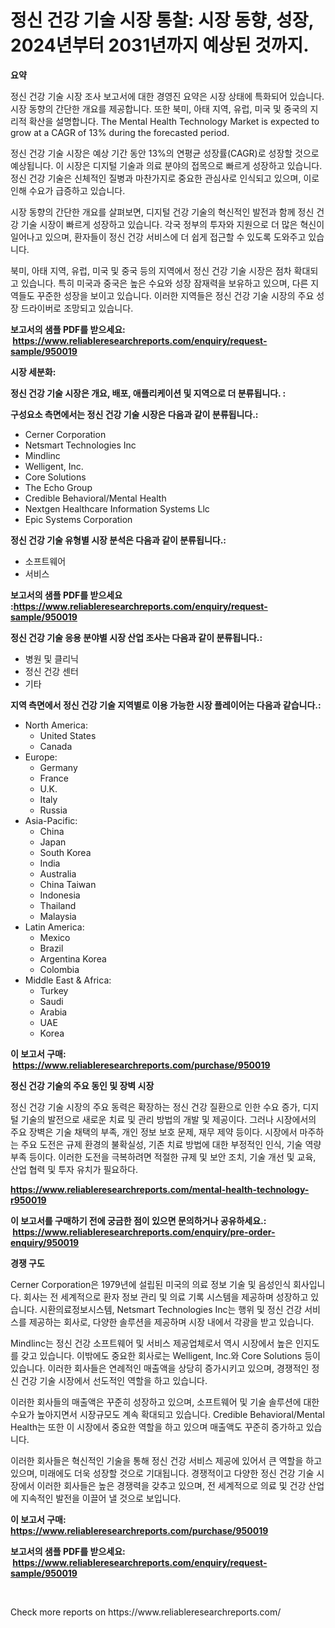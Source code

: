 <p><h1>정신 건강 기술 시장 통찰: 시장 동향, 성장, 2024년부터 2031년까지 예상된 것까지.</h1></p><p><strong>요약</strong></p>
<p><p>정신 건강 기술 시장 조사 보고서에 대한 경영진 요약은 시장 상태에 특화되어 있습니다. 시장 동향의 간단한 개요를 제공합니다. 또한 북미, 아태 지역, 유럽, 미국 및 중국의 지리적 확산을 설명합니다.  The Mental Health Technology Market is expected to grow at a CAGR of 13% during the forecasted period.</p><p>정신 건강 기술 시장은 예상 기간 동안 13%의 연평균 성장률(CAGR)로 성장할 것으로 예상됩니다. 이 시장은 디지털 기술과 의료 분야의 접목으로 빠르게 성장하고 있습니다. 정신 건강 기술은 신체적인 질병과 마찬가지로 중요한 관심사로 인식되고 있으며, 이로 인해 수요가 급증하고 있습니다.</p><p>시장 동향의 간단한 개요를 살펴보면, 디지털 건강 기술의 혁신적인 발전과 함께 정신 건강 기술 시장이 빠르게 성장하고 있습니다. 각국 정부의 투자와 지원으로 더 많은 혁신이 일어나고 있으며, 환자들이 정신 건강 서비스에 더 쉽게 접근할 수 있도록 도와주고 있습니다.</p><p>북미, 아태 지역, 유럽, 미국 및 중국 등의 지역에서 정신 건강 기술 시장은 점차 확대되고 있습니다. 특히 미국과 중국은 높은 수요와 성장 잠재력을 보유하고 있으며, 다른 지역들도 꾸준한 성장을 보이고 있습니다. 이러한 지역들은 정신 건강 기술 시장의 주요 성장 드라이버로 조망되고 있습니다.</p></p>
<p><strong>보고서의 샘플 PDF를 받으세요: &nbsp;<a href="https://www.reliableresearchreports.com/enquiry/request-sample/950019">https://www.reliableresearchreports.com/enquiry/request-sample/950019</a></strong></p>
<p><strong>시장 세분화:</strong></p>
<p><strong> 정신 건강 기술 시장은 개요, 배포, 애플리케이션 및 지역으로 더 분류됩니다. :</strong></p>
<p><strong>구성요소 측면에서는 정신 건강 기술 시장은 다음과 같이 분류됩니다.:</strong></p>
<p><ul><li>Cerner Corporation</li><li>Netsmart Technologies Inc</li><li>Mindlinc</li><li>Welligent, Inc.</li><li>Core Solutions</li><li>The Echo Group</li><li>Credible Behavioral/Mental Health</li><li>Nextgen Healthcare Information Systems Llc</li><li>Epic Systems Corporation</li></ul></p>
<p><strong> 정신 건강 기술 유형별 시장 분석은 다음과 같이 분류됩니다.:</strong></p>
<p><ul><li>소프트웨어</li><li>서비스</li></ul></p>
<p><strong>보고서의 샘플 PDF를 받으세요 :<a href="https://www.reliableresearchreports.com/enquiry/request-sample/950019">https://www.reliableresearchreports.com/enquiry/request-sample/950019</a></strong></p>
<p><strong> 정신 건강 기술 응용 분야별 시장 산업 조사는 다음과 같이 분류됩니다.:</strong></p>
<p><ul><li>병원 및 클리닉</li><li>정신 건강 센터</li><li>기타</li></ul></p>
<p><strong>지역 측면에서 정신 건강 기술 지역별로 이용 가능한 시장 플레이어는 다음과 같습니다.:</strong></p>
<p><ul>
    <li>
        North America:
        <ul>
            <li>United States</li>
            <li>Canada</li>
        </ul>
    </li>
    <li>
        Europe:
        <ul>
            <li>Germany</li>
            <li>France</li>
            <li>U.K.</li>
            <li>Italy</li>
            <li>Russia</li>
        </ul>
    </li>
    <li>
        Asia-Pacific:
        <ul>
            <li>China</li>
            <li>Japan</li>
            <li>South Korea</li>
            <li>India</li>
            <li>Australia</li>
            <li>China Taiwan</li>
            <li>Indonesia</li>
            <li>Thailand</li>
            <li>Malaysia</li>
        </ul>
    </li>
    <li>
        Latin America:
        <ul>
            <li>Mexico</li>
            <li>Brazil</li>
            <li>Argentina Korea</li>
            <li>Colombia</li>
        </ul>
    </li>
    <li>
        Middle East & Africa:
        <ul>
            <li>Turkey</li>
            <li>Saudi</li>
            <li>Arabia</li>
            <li>UAE</li>
            <li>Korea</li>
        </ul>
    </li>
    </ul></p>
<p><strong>이 보고서 구매: &nbsp;<a href="https://www.reliableresearchreports.com/purchase/950019">https://www.reliableresearchreports.com/purchase/950019</a></strong></p>
<p><strong>정신 건강 기술의 주요 동인 및 장벽 시장</strong></p>
<p><p>정신 건강 기술 시장의 주요 동력은 확장하는 정신 건강 질환으로 인한 수요 증가, 디지털 기술의 발전으로 새로운 치료 및 관리 방법의 개발 및 제공이다. 그러나 시장에서의 주요 장벽은 기술 채택의 부족, 개인 정보 보호 문제, 재무 제약 등이다. 시장에서 마주하는 주요 도전은 규제 환경의 불확실성, 기존 치료 방법에 대한 부정적인 인식, 기술 역량 부족 등이다. 이러한 도전을 극복하려면 적절한 규제 및 보안 조치, 기술 개선 및 교육, 산업 협력 및 투자 유치가 필요하다.</p></p>
<p><strong><a href="https://www.reliableresearchreports.com/mental-health-technology-r950019">https://www.reliableresearchreports.com/mental-health-technology-r950019</a></strong></p>
<p><strong>이 보고서를 구매하기 전에 궁금한 점이 있으면 문의하거나 공유하세요.: &nbsp;<a href="https://www.reliableresearchreports.com/enquiry/pre-order-enquiry/950019">https://www.reliableresearchreports.com/enquiry/pre-order-enquiry/950019</a></strong></p>
<p><strong>경쟁 구도</strong></p>
<p><p>Cerner Corporation은 1979년에 설립된 미국의 의료 정보 기술 및 음성인식 회사입니다. 회사는 전 세계적으로 환자 정보 관리 및 의료 기록 시스템을 제공하며 성장하고 있습니다. 시환의료정보시스템, Netsmart Technologies Inc는 행위 및 정신 건강 서비스를 제공하는 회사로, 다양한 솔루션을 제공하며 시장 내에서 각광을 받고 있습니다. </p><p>Mindlinc는 정신 건강 소프트웨어 및 서비스 제공업체로서 역시 시장에서 높은 인지도를 갖고 있습니다. 이밖에도 중요한 회사로는 Welligent, Inc.와 Core Solutions 등이 있습니다. 이러한 회사들은 연례적인 매출액을 상당히 증가시키고 있으며, 경쟁적인 정신 건강 기술 시장에서 선도적인 역할을 하고 있습니다.</p><p>이러한 회사들의 매출액은 꾸준히 성장하고 있으며, 소프트웨어 및 기술 솔루션에 대한 수요가 높아지면서 시장규모도 계속 확대되고 있습니다. Credible Behavioral/Mental Health는 또한 이 시장에서 중요한 역할을 하고 있으며 매출액도 꾸준히 증가하고 있습니다. </p><p>이러한 회사들은 혁신적인 기술을 통해 정신 건강 서비스 제공에 있어서 큰 역할을 하고 있으며, 미래에도 더욱 성장할 것으로 기대됩니다. 경쟁적이고 다양한 정신 건강 기술 시장에서 이러한 회사들은 높은 경쟁력을 갖추고 있으며, 전 세계적으로 의료 및 건강 산업에 지속적인 발전을 이끌어 낼 것으로 보입니다.</p></p>
<p><strong>이 보고서 구매: &nbsp; <a href="https://www.reliableresearchreports.com/purchase/950019">https://www.reliableresearchreports.com/purchase/950019</a></strong></p>
<p><strong>보고서의 샘플 PDF를 받으세요: &nbsp;<a href="https://www.reliableresearchreports.com/enquiry/request-sample/950019">https://www.reliableresearchreports.com/enquiry/request-sample/950019</a></strong><strong></strong></p>
<p>&nbsp;</p>
<p>Check more reports on https://www.reliableresearchreports.com/</p>